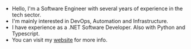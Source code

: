 - Hello, I'm a Software Engineer with several years of experience in the tech sector.
- I'm mainly interested in DevOps, Automation and Infrastructure.
- I have experience as a .NET Software Developer. Also with Python and Typescript.
- You can visit my [website](https://gabinoluis.com) for more info.

<!---
Botvinnik94/Botvinnik94 is a ✨ special ✨ repository because its `README.md` (this file) appears on your GitHub profile.
You can click the Preview link to take a look at your changes.
--->
